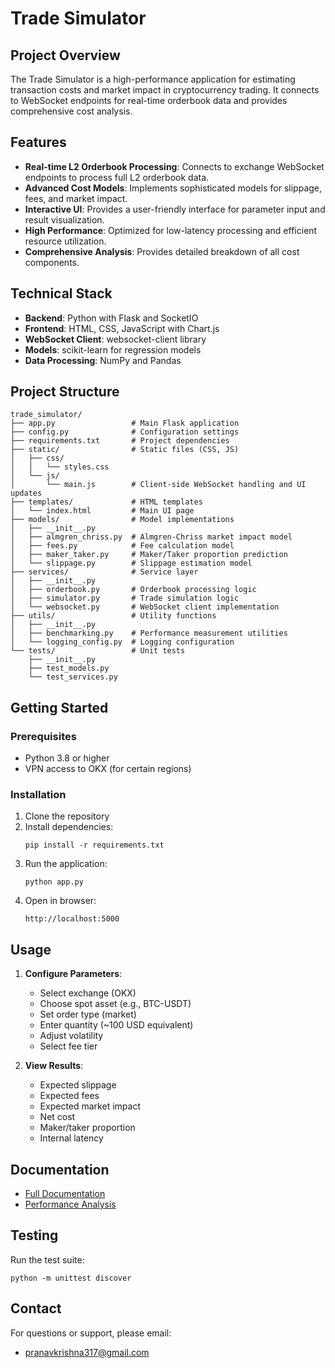 # Trade Simulator

## Project Overview

The Trade Simulator is a high-performance application for estimating transaction costs and market impact in cryptocurrency trading. It connects to WebSocket endpoints for real-time orderbook data and provides comprehensive cost analysis.

## Features

- **Real-time L2 Orderbook Processing**: Connects to exchange WebSocket endpoints to process full L2 orderbook data.
- **Advanced Cost Models**: Implements sophisticated models for slippage, fees, and market impact.
- **Interactive UI**: Provides a user-friendly interface for parameter input and result visualization.
- **High Performance**: Optimized for low-latency processing and efficient resource utilization.
- **Comprehensive Analysis**: Provides detailed breakdown of all cost components.

## Technical Stack

- **Backend**: Python with Flask and SocketIO
- **Frontend**: HTML, CSS, JavaScript with Chart.js
- **WebSocket Client**: websocket-client library
- **Models**: scikit-learn for regression models
- **Data Processing**: NumPy and Pandas

## Project Structure

```
trade_simulator/
├── app.py                 # Main Flask application
├── config.py              # Configuration settings
├── requirements.txt       # Project dependencies
├── static/                # Static files (CSS, JS)
│   ├── css/
│   │   └── styles.css
│   └── js/
│       └── main.js        # Client-side WebSocket handling and UI updates
├── templates/             # HTML templates
│   └── index.html         # Main UI page
├── models/                # Model implementations
│   ├── __init__.py
│   ├── almgren_chriss.py  # Almgren-Chriss market impact model
│   ├── fees.py            # Fee calculation model
│   ├── maker_taker.py     # Maker/Taker proportion prediction
│   └── slippage.py        # Slippage estimation model
├── services/              # Service layer
│   ├── __init__.py
│   ├── orderbook.py       # Orderbook processing logic
│   ├── simulator.py       # Trade simulation logic
│   └── websocket.py       # WebSocket client implementation
├── utils/                 # Utility functions
│   ├── __init__.py
│   ├── benchmarking.py    # Performance measurement utilities
│   └── logging_config.py  # Logging configuration
└── tests/                 # Unit tests
    ├── __init__.py
    ├── test_models.py
    └── test_services.py
```

## Getting Started

### Prerequisites

- Python 3.8 or higher
- VPN access to OKX (for certain regions)

### Installation

1. Clone the repository
2. Install dependencies:
   ```
   pip install -r requirements.txt
   ```
3. Run the application:
   ```
   python app.py
   ```
4. Open in browser:
   ```
   http://localhost:5000
   ```

## Usage

1. **Configure Parameters**:
   - Select exchange (OKX)
   - Choose spot asset (e.g., BTC-USDT)
   - Set order type (market)
   - Enter quantity (~100 USD equivalent)
   - Adjust volatility
   - Select fee tier

2. **View Results**:
   - Expected slippage
   - Expected fees
   - Expected market impact
   - Net cost
   - Maker/taker proportion
   - Internal latency

## Documentation

- [Full Documentation](DOCUMENTATION.md)
- [Performance Analysis](PERFORMANCE_ANALYSIS.md)

## Testing

Run the test suite:
```
python -m unittest discover
```

## Contact

For questions or support, please email:
- pranavkrishna317@gmail.com